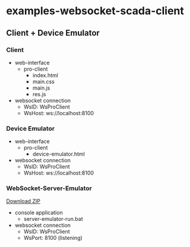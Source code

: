 # examples-websocket-scada-client

## Client + Device Emulator

### Client

- web-interface
  - pro-client
    - index.html
    - main.css
    - main.js
    - res.js
- websocket connection
  - WsID: WsProClient
  - WsHost: ws://localhost:8100

### Device Emulator

- web-interface
  - pro-client
    - device-emulator.html
- websocket connection
  - WsID: WsProClient
  - WsHost: ws://localhost:8100

### WebSocket-Server-Emulator

[Download ZIP](https://disk.yandex.ru/d/hzmGDPDvCIHcfQ)

- console application
  - server-emulator-run.bat
- websocket connection
  - WsID: WsProClient
  - WsPort: 8100 (listening)

